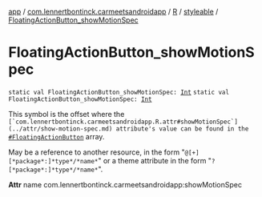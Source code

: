 [app](../../../index.md) / [com.lennertbontinck.carmeetsandroidapp](../../index.md) / [R](../index.md) / [styleable](index.md) / [FloatingActionButton_showMotionSpec](./-floating-action-button_show-motion-spec.md)

# FloatingActionButton_showMotionSpec

`static val FloatingActionButton_showMotionSpec: `[`Int`](https://kotlinlang.org/api/latest/jvm/stdlib/kotlin/-int/index.html)
`static val FloatingActionButton_showMotionSpec: `[`Int`](https://kotlinlang.org/api/latest/jvm/stdlib/kotlin/-int/index.html)

This symbol is the offset where the ``[`com.lennertbontinck.carmeetsandroidapp.R.attr#showMotionSpec`](../attr/show-motion-spec.md) attribute's value can be found in the ``[`#FloatingActionButton`](-floating-action-button.md) array.

May be a reference to another resource, in the form "`@[+][*package*:]*type*/*name*`" or a theme attribute in the form "`?[*package*:]*type*/*name*`".

**Attr**
name com.lennertbontinck.carmeetsandroidapp:showMotionSpec

